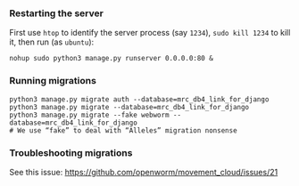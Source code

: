 ### Restarting the server

First use `htop` to identify the server process (say `1234`), `sudo kill 1234` to kill it, then run (as `ubuntu`):

    nohup sudo python3 manage.py runserver 0.0.0.0:80 &

### Running migrations

    python3 manage.py migrate auth --database=mrc_db4_link_for_django
    python3 manage.py migrate --database=mrc_db4_link_for_django
    python3 manage.py migrate --fake webworm --database=mrc_db4_link_for_django
    # We use “fake” to deal with “Alleles” migration nonsense

### Troubleshooting migrations

See this issue: https://github.com/openworm/movement_cloud/issues/21

